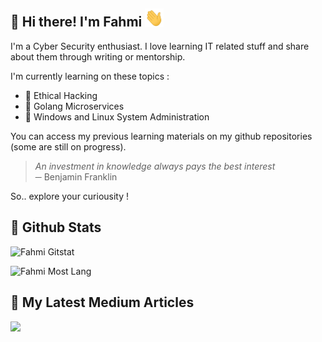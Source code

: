 <!--
**fahmi1597/fahmi1597** is a ✨ _special_ ✨ repository because its `README.md` (this file) appears on your GitHub profile.

Here are some ideas to get you started:

- 🔭 I’m currently working on ...
- 🌱 I’m currently learning ...
- 👯 I’m looking to collaborate on ...
- 🤔 I’m looking for help with ...
- 💬 Ask me about ...
- 📫 How to reach me: ...
- 😄 Pronouns: ...
- ⚡ Fun fact: ...
-->

## 💬 Hi there! I'm Fahmi <img src="https://raw.githubusercontent.com/ABSphreak/ABSphreak/master/gifs/Hi.gif" width="30px">

I'm a Cyber Security enthusiast. I love learning IT related stuff and share about them through writing or mentorship.

I'm currently learning on these topics : 

- 🌱 Ethical Hacking 
- 🌱 Golang Microservices 
- 🌱 Windows and Linux System Administration

You can access my previous learning materials on my github repositories (some are still on progress).

> *An investment in knowledge always pays the best interest*  
> ─ Benjamin Franklin

So.. explore your curiousity !


## 🔰 Github Stats

![Fahmi Gitstat](https://github-readme-stats.vercel.app/api?username=fahmi1597&show_icons=true&theme=nord)

![Fahmi Most Lang](https://github-readme-stats.vercel.app/api/top-langs/?username=fahmi1597&theme=nord&layout=compact)

## 📝 My Latest Medium Articles
<a href="https://medium.com/@itsef">
  <img src="https://github-readme-medium.vercel.app/?username=itsef&limit=3" />
</a>
